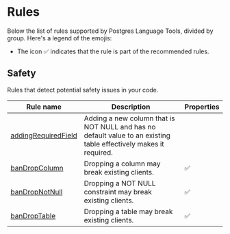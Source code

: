 # Rules

Below the list of rules supported by Postgres Language Tools, divided by group. Here's a legend of the emojis:

- The icon ✅ indicates that the rule is part of the recommended rules.

[//]: # (BEGIN RULES_INDEX)

## Safety

Rules that detect potential safety issues in your code.

| Rule name | Description | Properties |
| --- | --- | --- |
| [addingRequiredField](/rules/adding-required-field) | Adding a new column that is NOT NULL and has no default value to an existing table effectively makes it required. |  |
| [banDropColumn](/rules/ban-drop-column) | Dropping a column may break existing clients. | ✅ |
| [banDropNotNull](/rules/ban-drop-not-null) | Dropping a NOT NULL constraint may break existing clients. | ✅ |
| [banDropTable](/rules/ban-drop-table) | Dropping a table may break existing clients. | ✅ |

[//]: # (END RULES_INDEX)


